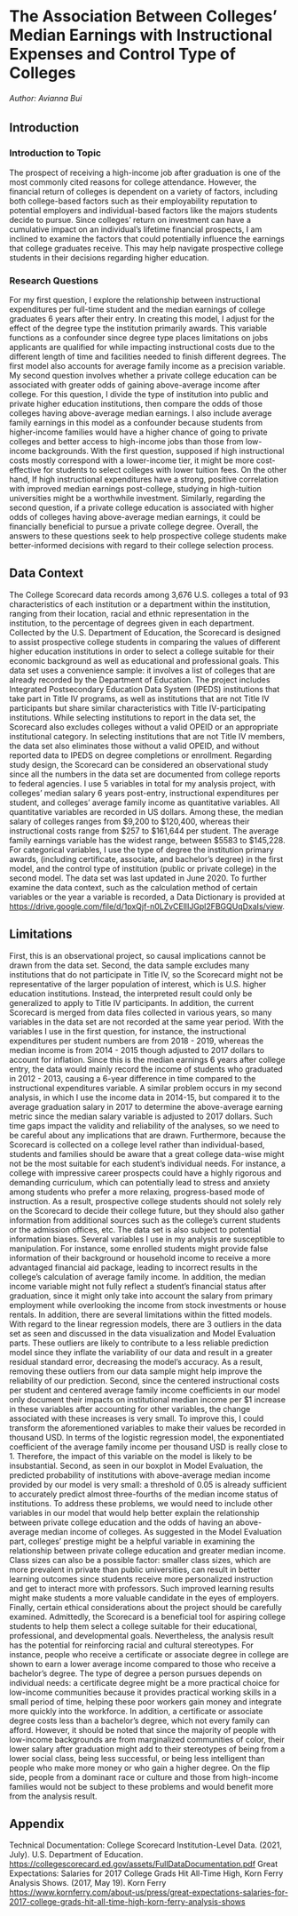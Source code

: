 # The Association Between Colleges’ Median Earnings with Instructional Expenses and Control Type of Colleges
###### Author: Avianna Bui

## Introduction

### Introduction to Topic
The prospect of receiving a high-income job after graduation is one of the most commonly cited reasons for college attendance. However, the financial return of colleges is dependent on a variety of factors, including both college-based factors such as their employability reputation to potential employers and individual-based factors like the majors students decide to pursue. Since colleges’ return on investment can have a cumulative impact on an individual’s lifetime financial prospects, I am inclined to examine the factors that could potentially influence the earnings that college graduates receive. This may help navigate prospective college students in their decisions regarding higher education. 

### Research Questions
For my first question, I explore the relationship between instructional expenditures per full-time student and the median earnings of college graduates 6 years after their entry. In creating this model, I adjust for the effect of the degree type the institution primarily awards. This variable functions as a confounder since degree type places limitations on jobs applicants are qualified for while impacting instructional costs due to the different length of time and facilities needed to finish different degrees. The first model also accounts for average family income as a precision variable. 
My second question involves whether a private college education can be associated with greater odds of gaining above-average income after college. For this question, I divide the type of institution into public and private higher education institutions, then compare the odds of those colleges having above-average median earnings. I also include average family earnings in this model as a confounder because students from higher-income families would have a higher chance of going to private colleges and better access to high-income jobs than those from low-income backgrounds. 
With the first question, supposed if high instructional costs mostly correspond with a lower-income tier, it might be more cost-effective for students to select colleges with lower tuition fees. On the other hand, If high instructional expenditures have a strong, positive correlation with improved median earnings post-college, studying in high-tuition universities might be a worthwhile investment. Similarly, regarding the second question, if a private college education is associated with higher odds of colleges having above-average median earnings, it could be financially beneficial to pursue a private college degree. Overall, the answers to these questions seek to help prospective college students make better-informed decisions with regard to their college selection process. 

## Data Context
The College Scorecard data records among 3,676 U.S. colleges a total of 93 characteristics of each institution or a department within the institution, ranging from their location, racial and ethnic representation in the institution, to the percentage of degrees given in each department. Collected by the U.S. Department of Education, the Scorecard is designed to assist prospective college students in comparing the values of different higher education institutions in order to select a college suitable for their economic background as well as educational and professional goals. 
This data set uses a convenience sample: it involves a list of colleges that are already recorded by the Department of Education. The project includes Integrated Postsecondary Education Data System (IPEDS) institutions that take part in Title IV programs, as well as institutions that are not Title IV participants but share similar characteristics with Title IV-participating institutions. While selecting institutions to report in the data set, the Scorecard also excludes colleges without a valid OPEID or an appropriate institutional category. In selecting institutions that are not Title IV members, the data set also eliminates those without a valid OPEID, and without reported data to IPEDS on degree completions or enrollment. Regarding study design, the Scorecard can be considered an observational study since all the numbers in the data set are documented from college reports to federal agencies. 
I use 5 variables in total for my analysis project, with colleges’ median salary 6 years post-entry, instructional expenditures per student, and colleges’ average family income as quantitative variables. All quantitative variables are recorded in US dollars. Among these, the median salary of colleges ranges from $9,200 to $120,400, whereas their instructional costs range from $257 to $161,644 per student. The average family earnings variable has the widest range, between $5583 to $145,228. For categorical variables, I use the type of degree the institution primary awards, (including certificate, associate, and bachelor’s degree) in the first model, and the control type of institution (public or private college) in the second model. 
The data set was last updated in June 2020. To further examine the data context, such as the calculation method of certain variables or the year a variable is recorded, a Data Dictionary is provided at https://drive.google.com/file/d/1pxQjf-n0LZvCEllIJGpl2FBGQUqDxaIs/view.

## Limitations
First, this is an observational project, so causal implications cannot be drawn from the data set. Second, the data sample excludes many institutions that do not participate in Title IV, so the Scorecard might not be representative of the larger population of interest, which is U.S. higher education institutions. Instead, the interpreted result could only be generalized to apply to Title IV participants. In addition, the current Scorecard is merged from data files collected in various years, so many variables in the data set are not recorded at the same year period. With the variables I use in the first question, for instance, the instructional expenditures per student numbers are from 2018 - 2019, whereas the median income is from 2014 - 2015 though adjusted to 2017 dollars to account for inflation. Since this is the median earnings 6 years after college entry, the data would mainly record the income of students who graduated in 2012 - 2013, causing a 6-year difference in time compared to the instructional expenditures variable. A similar problem occurs in my second analysis, in which I use the income data in 2014-15, but compared it to the average graduation salary in 2017 to determine the above-average earning metric since the median salary variable is adjusted to 2017 dollars. Such time gaps impact the validity and reliability of the analyses, so we need to be careful about any implications that are drawn. 
Furthermore, because the Scorecard is collected on a college level rather than individual-based, students and families should be aware that a great college data-wise might not be the most suitable for each student’s individual needs. For instance, a college with impressive career prospects could have a highly rigorous and demanding curriculum, which can potentially lead to stress and anxiety among students who prefer a more relaxing, progress-based mode of instruction. As a result, prospective college students should not solely rely on the Scorecard to decide their college future, but they should also gather information from additional sources such as the college’s current students or the admission offices, etc. 
The data set is also subject to potential information biases. Several variables I use in my analysis are susceptible to manipulation. For instance, some enrolled students might provide false information of their background or household income to receive a more advantaged financial aid package, leading to incorrect results in the college’s calculation of average family income. In addition, the median income variable might not fully reflect a student’s financial status after graduation, since it might only take into account the salary from primary employment while overlooking the income from stock investments or house rentals. 
In addition, there are several limitations within the fitted models. With regard to the linear regression models, there are 3 outliers in the data set as seen and discussed in the data visualization and Model Evaluation parts. These outliers are likely to contribute to a less reliable prediction model since they inflate the variability of our data and result in a greater residual standard error, decreasing the model’s accuracy. As a result, removing these outliers from our data sample might help improve the reliability of our prediction. Second, since the centered instructional costs per student and centered average family income coefficients in our model only document their impacts on institutional median income per $1 increase in these variables after accounting for other variables, the change associated with these increases is very small. To improve this, I could transform the aforementioned variables to make their values be recorded in thousand USD. 
In terms of the logistic regression model, the exponentiated coefficient of the average family income per thousand USD is really close to 1. Therefore, the impact of this variable on the model is likely to be insubstantial. Second, as seen in our boxplot in Model Evaluation, the predicted probability of institutions with above-average median income provided by our model is very small: a threshold of 0.05 is already sufficient to accurately predict almost three-fourths of the median income status of institutions. To address these problems, we would need to include other variables in our model that would help better explain the relationship between private college education and the odds of having an above-average median income of colleges. As suggested in the Model Evaluation part, colleges’ prestige might be a helpful variable in examining the relationship between private college education and greater median income. Class sizes can also be a possible factor: smaller class sizes, which are more prevalent in private than public universities, can result in better learning outcomes since students receive more personalized instruction and get to interact more with professors. Such improved learning results might make students a more valuable candidate in the eyes of employers. 
Finally, certain ethical considerations about the project should be carefully examined. Admittedly, the Scorecard is a beneficial tool for aspiring college students to help them select a college suitable for their educational, professional, and developmental goals. Nevertheless, the analysis result has the potential for reinforcing racial and cultural stereotypes. For instance, people who receive a certificate or associate degree in college are shown to earn a lower average income compared to those who receive a bachelor’s degree. The type of degree a person pursues depends on individual needs: a certificate degree might be a more practical choice for low-income communities because it provides practical working skills in a small period of time, helping these poor workers gain money and integrate more quickly into the workforce. In addition, a certificate or associate degree costs less than a bachelor’s degree, which not every family can afford. However, it should be noted that since the majority of people with low-income backgrounds are from marginalized communities of color, their lower salary after graduation might add to their stereotypes of being from a lower social class, being less successful, or being less intelligent than people who make more money or who gain a higher degree. On the flip side, people from a dominant race or culture and those from high-income families would not be subject to these problems and would benefit more from the analysis result. 

## Appendix
Technical Documentation: College Scorecard Institution-Level Data. (2021, July). U.S. Department of Education. 
    https://collegescorecard.ed.gov/assets/FullDataDocumentation.pdf 
Great Expectations: Salaries for 2017 College Grads Hit All-Time High, Korn Ferry Analysis Shows. (2017, May 19). Korn Ferry 
    https://www.kornferry.com/about-us/press/great-expectations-salaries-for-2017-college-grads-hit-all-time-high-korn-ferry-analysis-shows 

